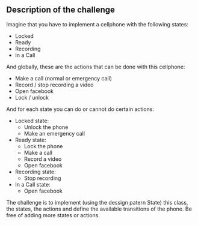 ## Description of the challenge

Imagine that you have to implement a cellphone with the following states:

- Locked
- Ready
- Recording
- In a Call

And globally, these are the actions that can be done with this cellphone:

- Make a call (normal or emergency call)
- Record / stop recording a video
- Open facebook
- Lock / unlock

And for each state you can do or cannot do certain actions:

- Locked state:
  - Unlock the phone
  - Make an emergency call
- Ready state:
  - Lock the phone
  - Make a call
  - Record a video
  - Open facebook
- Recording state:
  - Stop recording
- In a Call state:
  - Open facebook

The challenge is to implement (using the dessign patern State) this class, the states, the actions and define the available transitions of the phone. Be free of adding more states or actions.